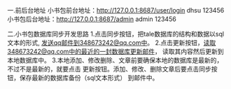 一.前后台地址
小书包前台地址：http://127.0.0.1:8687/user/login  dhsu  123456
小书包后台地址：http://127.0.0.1:8687/admin  admin  123456

二.小书包数据库同步开发思路
1.点击同步按钮，把tale数据库的结构和数据以sql文本的形式,
  发送qq邮件到348673242@qq.com中。
2.点击更新按钮，读取348673242@qq.com中的最近的一封数据库更新邮件，
读取其内容然后更新到本地数据库中。
3.本地添加、修改删除、文章前要确保本地的数据库是最新的，不过不是最新的，就要点击
更新按钮。添加、修改、删除文章后要点击同步按钮，保存最新的数据库备份（sql文本形式）
到邮件中。